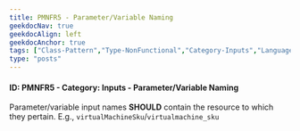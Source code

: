 ```yaml
---
title: PMNFR5 - Parameter/Variable Naming
geekdocNav: true
geekdocAlign: left
geekdocAnchor: true
tags: ["Class-Pattern","Type-NonFunctional","Category-Inputs","Language-Shared","Enforcement-SHOULD","Persona-Owner","Persona-Contributor","Lifecycle-Maintenance"]
type: "posts"
---
```


#### ID: PMNFR5 - Category: Inputs - Parameter/Variable Naming

Parameter/variable input names **SHOULD** contain the resource to which they pertain. E.g., `virtualMachineSku`/`virtualmachine_sku`
